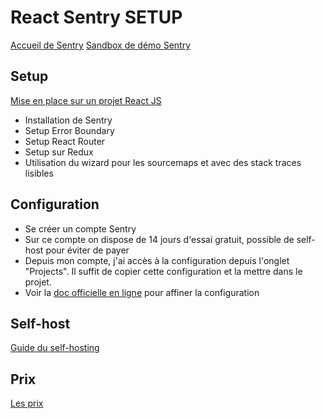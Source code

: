 # React Sentry SETUP

[Accueil de Sentry](https://sentry.io/welcome/)
[Sandbox de démo Sentry](https://try.sentry-demo.com/organizations/feasible-stork/issues)

## Setup

[Mise en place sur un projet React JS](https://docs.sentry.io/platforms/javascript/guides/react/?original_referrer=https%3A%2F%2Fsentry.io%2F)

- Installation de Sentry
- Setup Error Boundary
- Setup React Router
- Setup sur Redux
- Utilisation du wizard pour les sourcemaps et avec des stack traces lisibles

## Configuration

- Se créer un compte Sentry
- Sur ce compte on dispose de 14 jours d'essai gratuit, possible de self-host pour éviter de payer
- Depuis mon compte, j'ai accès à la configuration depuis l'onglet "Projects". Il suffit de copier cette configuration et la mettre dans le projet.
- Voir la [doc officielle en ligne](https://docs.sentry.io/platforms/javascript/guides/react/configuration/) pour affiner la configuration

## Self-host

[Guide du self-hosting](https://develop.sentry.dev/self-hosted/)

## Prix

[Les prix](https://sentry.io/pricing/)

